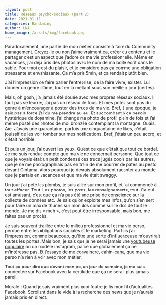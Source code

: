 ```yaml
---
layout: post
title: Réseaux psycho-sociaux (part 2)
date: 2021-01-11
categories: Randoming
author: LNA
home_image: /assets/img/facebook.png
---
```

Paradoxalement, une partie de mon métier consiste à faire du Community management. Croyez-le ou non j’aime vraiment ça, créer du contenu et le partager c’est un aspect que j’adore de ma vie professionnelle. Même en vacances, j’ai déjà pris des photos avec le nom de ma boîte écrit dans le sable. Pour moi c’est du plaisir, et je considère pas ça comme une obligation stressante et envahissante. Ça m’a pris 5min, et ça rendait plutôt bien. 

J’ai l’impression de faire parler l’entreprise, de la faire vivre, exister. Lui donner un genre d’âme, tout en la mettant sous son meilleur jour (certes).

Mais, oh gosh, j’ai jamais été douée avec mes propres réseaux sociaux. Il faut pas se leurrer, j’ai pas un réseau de fous. Et mes potes sont pas du genre à m’encourager à poster des trucs de ma vie. Bref, à une époque, je sais pas à force j’ai du me prendre au jeu. Et succombant à ce besoin hystérique de dopamine, j’ai changé ma photo de profil plein de fois et j’ai même posté des photos de moi bronzée contemplant la montagne. Ouais. Aïe. J’avais une quarantaine, parfois une cinquantaine de likes, c’était jouissif de les voir tomber sur mes notifications. Bref, j’étais un peu accro, et c’était horrible. 

Et puis un jour, j’ai ouvert les yeux. Qu’est ce que c’était que tout ce bordel. Je me suis rendue compte que ma vie ne concernait personne. Que tout ce que je voyais était un petit condensé des trucs jugés cools par les autres, que je ne me photographiais pas en train de me bourrer de pâtes au pesto devant Gintama. Alors pourquoi je devrais absolument raconter au monde que je partais en vacances et que ma vie était swaggy.

Un jour j’ai pété les plombs, je suis allée sur mon profil, et j’ai commencé à tout effacer. Tout. Les photos, les posts, les renseignements, tout. Ce qui est amusant, c’est que ça n’a pas été une prise de conscience sur la collecte de données etc. Je sais qu’on exploite mes infos, qu’on s’en sert pour faire un max de thunes sur mon dos comme sur le dos de tout le monde. Je me dis « meh », c’est peut-être irresponsable, mais bon, me faîtes pas un procès. 

Je suis souvent tiraillée entre le milieu professionnel et ma vie perso, perdue entre les obligations sociales et le marketing. Parfois j’ai l’impression, comme beaucoup, qu’être une sorte d’influenceuse m’ouvrirait toutes les portes. Mais bon, je sais que je ne serai jamais une <a href = "https://nolife.style/randoming/les-youtubeuses-beaute">youtubeuse populaire</a> ou un modèle instagram, parce que globalement ça ne m’intéresse pas. Et j’essaye de me convaincre, cahin-caha, que ma vie perso n’a rien à voir avec mon métier. 

Tout ça pour dire que devant mon pc, un jour de semaine, je me suis connectée sur Facebook avec la certitude que ça ne serait plus jamais pareil. 

<p class = "morale">Morale : Quand je sais vraiment plus quoi foutre je lis mon fil d’actualités Facebook. Scrollant dans le vide à la recherche des news que je n’aurais jamais pris en direct.</p>



































































































































































